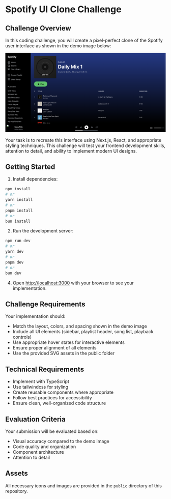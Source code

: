 # Spotify UI Clone Challenge

## Challenge Overview

In this coding challenge, you will create a pixel-perfect clone of the Spotify user interface as shown in the demo image below:

![Spotify UI Demo](./public/demo.png)

Your task is to recreate this interface using Next.js, React, and appropriate styling techniques. This challenge will test your frontend development skills, attention to detail, and ability to implement modern UI designs.

## Getting Started

1. Install dependencies:

```bash
npm install
# or
yarn install
# or
pnpm install
# or
bun install
```

2. Run the development server:

```bash
npm run dev
# or
yarn dev
# or
pnpm dev
# or
bun dev
```

4. Open [http://localhost:3000](http://localhost:3000) with your browser to see your implementation.

## Challenge Requirements

Your implementation should:

- Match the layout, colors, and spacing shown in the demo image
- Include all UI elements (sidebar, playlist header, song list, playback controls)
- Use appropriate hover states for interactive elements
- Ensure proper alignment of all elements
- Use the provided SVG assets in the public folder

## Technical Requirements

- Implement with TypeScript
- Use tailwindcss for styling
- Create reusable components where appropriate
- Follow best practices for accessibility
- Ensure clean, well-organized code structure

## Evaluation Criteria

Your submission will be evaluated based on:

- Visual accuracy compared to the demo image
- Code quality and organization
- Component architecture
- Attention to detail

## Assets

All necessary icons and images are provided in the `public` directory of this repository.
